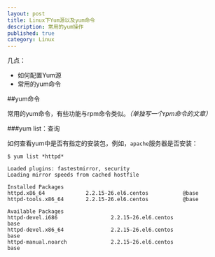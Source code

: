 ```yaml
---
layout: post
title: Linux下Yum源以及yum命令
description: 常用的yum操作
published: true
category: Linux
---
```


几点：

* 如何配置Yum源
* 常用的yum命令


##yum命令

常用的yum命令，有些功能与rpm命令类似。*（单独写一个rpm命令的文章）*


###yum list：查询


如何查看yum中是否有指定的安装包，例如，`apache`服务器是否安装：

	$ yum list *httpd*
	
	Loaded plugins: fastestmirror, security
	Loading mirror speeds from cached hostfile
	
	Installed Packages
	httpd.x86_64             2.2.15-26.el6.centos           @base
	httpd-tools.x86_64       2.2.15-26.el6.centos           @base
	
	Available Packages
	httpd-devel.i686                 2.2.15-26.el6.centos              base 
	httpd-devel.x86_64               2.2.15-26.el6.centos              base 
	httpd-manual.noarch              2.2.15-26.el6.centos              base 







































[NingG]:    http://ningg.github.com  "NingG"











